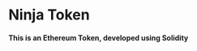 <h1> Ninja Token</h1>
<h4> This is an <strong>Ethereum Token, </strong> developed using Solidity</h4>
